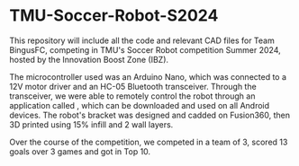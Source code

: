 # TMU-Soccer-Robot-S2024
This repository will include all the code and relevant CAD files for Team BingusFC, competing in TMU's Soccer Robot competition Summer 2024, hosted by the Innovation Boost Zone (IBZ).

The microcontroller used was an Arduino Nano, which was connected to a 12V motor driver and an HC-05 Bluetooth transceiver. Through the transceiver, we were able to remotely control the robot through an application called , which can be downloaded and used on all Android devices. The robot's bracket was designed and cadded on Fusion360, then 3D printed using 15% infill and 2 wall layers.

Over the course of the competition, we competed in a team of 3, scored 13 goals over 3 games and got in Top 10.
